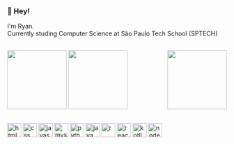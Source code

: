 ### 👋 Hey!

I'm Ryan.<br>
Currently studing Computer Science at São Paulo Tech School (SPTECH) <br>

##

<div>
  <img src="https://github-readme-stats.vercel.app/api?username=ryan-miyazato&show_icons=true&theme=onedark&include_all_commits=true&count_private=true" height="136em"/>
  <img src="https://github-readme-stats.vercel.app/api/top-langs/?username=ryan-miyazato&layout=compact&langs_count=7&theme=onedark" height="136em"/>
  <img src = 'https://user-images.githubusercontent.com/99812877/169573822-14b70533-2bd0-4ffc-8053-edde04cd8df3.png' height="136em" align="right"/>
</div>

##

<div>
  <img alt="html" src="https://cdn.jsdelivr.net/gh/devicons/devicon/icons/html5/html5-original.svg" height="32em" align = "center" /> 
  <img alt="css" src="https://cdn.jsdelivr.net/gh/devicons/devicon/icons/css3/css3-original.svg" height="32em" align = "center" /> 
  <img alt="javascript" src="https://cdn.jsdelivr.net/gh/devicons/devicon/icons/javascript/javascript-original.svg" height="32em" align = "center" /> 
  <img alt="mysql" src="https://cdn.jsdelivr.net/gh/devicons/devicon/icons/mysql/mysql-original.svg" height="32em" align = "center" />
  <img alt="python" src="https://cdn.jsdelivr.net/gh/devicons/devicon/icons/python/python-original.svg" height="32em" align = "center" />
  <img alt="java" src="https://cdn.jsdelivr.net/gh/devicons/devicon/icons/java/java-original.svg" height="32em" align = "center" />
  <img alt="r" src="https://cdn.jsdelivr.net/gh/devicons/devicon/icons/r/r-original.svg" height="32em" align = "center" />
  <img alt="react" src="https://cdn.jsdelivr.net/gh/devicons/devicon/icons/react/react-original.svg" height="32em" align = "center" />
  <img alt="kotlin" src="https://cdn.jsdelivr.net/gh/devicons/devicon/icons/kotlin/kotlin-original.svg" height="32em" align = "center" />
  <img alt="nodejs" src="https://cdn.jsdelivr.net/gh/devicons/devicon/icons/nodejs/nodejs-original.svg" height="32em" align = "center" />
</div>
